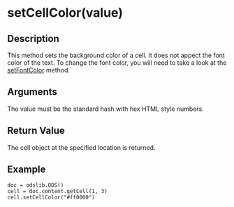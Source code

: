 # setCellColor(value) #

## Description ##

This method sets the background color of a cell.  It does not appect the font color of the text.  To change the font color, you will need to take a look at the [setFontColor](setFontColor.md) method.

## Arguments ##

The value must be the standard hash with hex HTML style numbers.

## Return Value ##

The cell object at the specified location is returned.

## Example ##
```
doc = odslib.ODS()
cell = doc.content.getCell(1, 3)
cell.setCellColor("#ff0000")
```